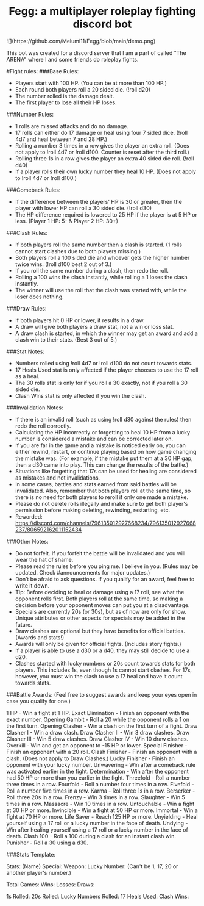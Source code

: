 <div align="center">
<h1>Fegg: a multiplayer roleplay fighting discord bot</h1>
</div>
![](https://github.com/Melumi11/Fegg/blob/main/demo.png)


This bot was created for a discord server that I am a part of called "The ARENA" where I and some friends do roleplay fights.

#Fight rules:
###Base Rules:
- Players start with 100 HP. (You can be at more than 100 HP.)
- Each round both players roll a 20 sided die. (!roll d20)
- The number rolled is the damage dealt.
- The first player to lose all their HP loses.

###Number Rules:
- 1 rolls are missed attacks and do no damage.
- 17 rolls can either do 17 damage or heal using four 7 sided dice. (!roll 4d7 and heal between 7 and 28 HP.)
- Rolling a number 3 times in a row gives the player an extra roll. (Does not apply to !roll 4d7 or !roll d100. Counter is reset after the third roll.)
- Rolling three 1s in a row gives the player an extra 40 sided die roll. (!roll d40)
- If a player rolls their own lucky number they heal 10 HP. (Does not apply to !roll 4d7 or !roll d100.)

###Comeback Rules:
- If the difference between the players' HP is 30 or greater, then the player with lower HP can roll a 30 sided die. (!roll d30)
- The HP difference required is lowered to 25 HP if the player is at 5 HP or less. (Player 1 HP: 5- & Player 2 HP: 30+) 

###Clash Rules:
- If both players roll the same number then a clash is started. (1 rolls cannot start clashes due to both players missing.)
- Both players roll a 100 sided die and whoever gets the higher number twice wins. (!roll d100 best 2 out of 3.)
- If you roll the same number during a clash, then redo the roll.
- Rolling a 100 wins the clash instantly, while rolling a 1 loses the clash instantly.
- The winner will use the roll that the clash was started with, while the loser does nothing.

###Draw Rules:
- If both players hit 0 HP or lower, it results in a draw.
- A draw will give both players a draw stat, not a win or loss stat.
- A draw clash is started, in which the winner may get an award and add a clash win to their stats. (Best 3 out of 5.)

###Stat Notes:
- Numbers rolled using !roll 4d7 or !roll d100 do not count towards stats.
- 17 Heals Used stat is only affected if the player chooses to use the 17 roll as a heal.
- The 30 rolls stat is only for if you roll a 30 exactly, not if you roll a 30 sided die.
- Clash Wins stat is only affected if you win the clash.

###Invalidation Notes:
- If there is an invalid roll (such as using !roll d30 against the rules) then redo the roll correctly.
- Calculating the HP incorrectly or forgetting to heal 10 HP from a lucky number is considered a mistake and can be corrected later on.
- If you are far in the game and a mistake is noticed early on, you can either rewind, restart, or continue playing based on how game changing the mistake was. (For example, if the mistake put them at a 30 HP gap, then a d30 came into play. This can change the results of the battle.)
- Situations like forgetting that 17s can be used for healing are considered as mistakes and not invalidations.
- In some cases, battles and stats earned from said battles will be invalidated. Also, remember that both players roll at the same time, so there is no need for both players to reroll if only one made a mistake.
- Please do not delete rolls illegally and make sure to get both player's permission before making deleting, rewinding, restarting, etc.
- Reworded: https://discord.com/channels/796135012927668234/796135012927668237/806592162011152434


###Other Notes:
- Do not forfeit. If you forfeit the battle will be invalidated and you will wear the hat of shame.
- Please read the rules before you ping me. I believe in you. (Rules may be updated. Check #announcements for major updates.)
- Don’t be afraid to ask questions. If you qualify for an award, feel free to write it down.
- Tip: Before deciding to heal or damage using a 17 roll, see what the opponent rolls first. Both players roll at the same time, so making a decision before your opponent moves can put you at a disadvantage.
- Specials are currently 20s (or 30s), but as of now are only for show. Unique attributes or other aspects for specials may be added in the future.
- Draw clashes are optional but they have benefits for official battles. (Awards and stats!)
- Awards will only be given for official fights. (Includes story fights.)
- If a player is able to use a d30 or a d40, they may still decide to use a d20.
- Clashes started with lucky numbers or 20s count towards stats for both players. This includes 1s, even though 1s cannot start clashes. For 17s, however, you must win the clash to use a 17 heal and have it count towards stats.

###Battle Awards: (Feel free to suggest awards and keep your eyes open in case you qualify for one.)

1 HP - Win a fight at 1 HP.
Exact Elimination - Finish an opponent with the exact number.
Opening Gambit - Roll a 20 while the opponent rolls a 1 on the first turn.
Opening Clasher - Win a clash on the first turn of a fight.
Draw Clasher I - Win a draw clash.
Draw Clasher II - Win 3 draw clashes.
Draw Clasher III - Win 5 draw clashes.
Draw Clasher IV - Win 10 draw clashes.
Overkill - Win and get an opponent to -15 HP or lower.
Special Finisher - Finish an opponent with a 20 roll.
Clash Finisher - Finish an opponent with a clash. (Does not apply to Draw Clashes.)
Lucky Finisher - Finish an opponent with your lucky number.
Unwavering - Win after a comeback rule was activated earlier in the fight. 
Determination - Win after the opponent had 50 HP or more than you earlier in the fight.
Threefold - Roll a number three times in a row.
Fourfold - Roll a number four times in a row.
Fivefold - Roll a number five times in a row.
Karma - Roll three 1s in a row.
Berserker - Roll three 20s in a row.
Frenzy - Win 3 times in a row.
Slaughter - Win 5 times in a row.
Massacre - Win 10 times in a row.
Untouchable - Win a fight at 30 HP or more.
Invincible - Win a fight at 50 HP or more.
Immortal - Win a fight at 70 HP or more.
Life Saver - Reach 125 HP or more.
Unyielding - Heal yourself using a 17 roll or a lucky number in the face of death.
Undying - Win after healing yourself using a 17 roll or a lucky number in the face of death.
Clash 100 - Roll a 100 during a clash for an instant clash win.
Punisher - Roll a 30 using a d30.


###Stats Template:

Stats: (Name)
Special:
Weapon:
Lucky Number: (Can't be 1, 17, 20 or another player's number.)

Total Games:
Wins:
Losses:
Draws:

1s Rolled:
20s Rolled:
Lucky Numbers Rolled:
17 Heals Used:
Clash Wins: